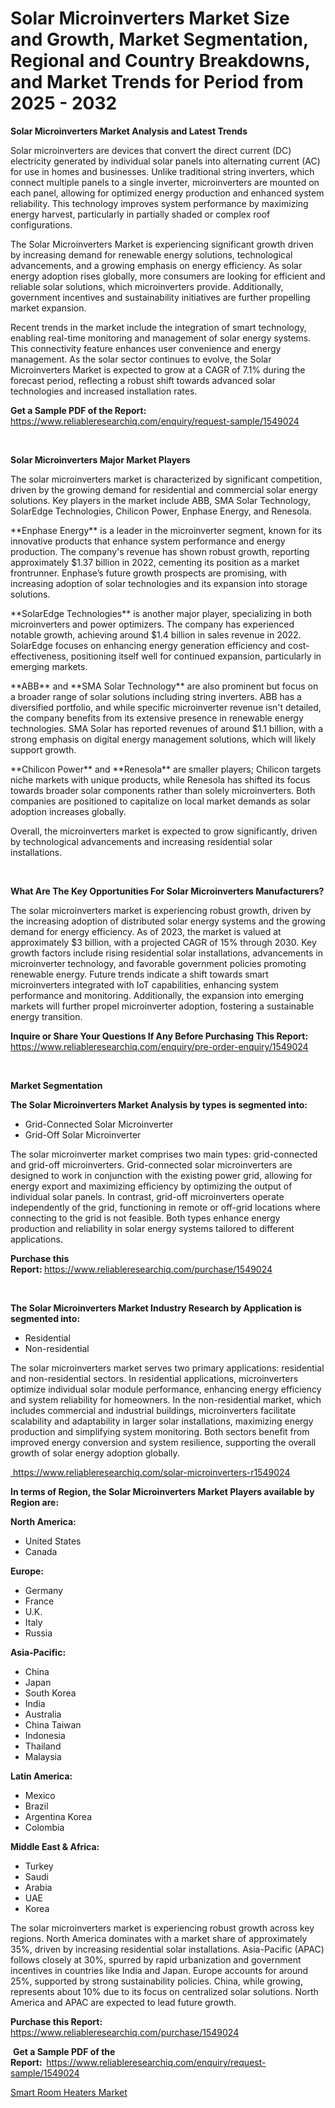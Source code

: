 <p><h1>Solar Microinverters Market Size and Growth, Market Segmentation, Regional and Country Breakdowns, and Market Trends for Period from 2025 -  2032</h1></p><p><strong>Solar Microinverters Market Analysis and Latest Trends</strong></p>
<p><p>Solar microinverters are devices that convert the direct current (DC) electricity generated by individual solar panels into alternating current (AC) for use in homes and businesses. Unlike traditional string inverters, which connect multiple panels to a single inverter, microinverters are mounted on each panel, allowing for optimized energy production and enhanced system reliability. This technology improves system performance by maximizing energy harvest, particularly in partially shaded or complex roof configurations.</p><p>The Solar Microinverters Market is experiencing significant growth driven by increasing demand for renewable energy solutions, technological advancements, and a growing emphasis on energy efficiency. As solar energy adoption rises globally, more consumers are looking for efficient and reliable solar solutions, which microinverters provide. Additionally, government incentives and sustainability initiatives are further propelling market expansion.</p><p>Recent trends in the market include the integration of smart technology, enabling real-time monitoring and management of solar energy systems. This connectivity feature enhances user convenience and energy management. As the solar sector continues to evolve, the Solar Microinverters Market is expected to grow at a CAGR of 7.1% during the forecast period, reflecting a robust shift towards advanced solar technologies and increased installation rates.</p></p>
<p><strong>Get a Sample PDF of the Report:&nbsp;</strong> <a href="https://www.reliableresearchiq.com/enquiry/request-sample/1549024?utm_campaign=2101&utm_medium=2&utm_source=Github&utm_content=ia&utm_term=20022025&utm_id=solar-microinverters">https://www.reliableresearchiq.com/enquiry/request-sample/1549024</a></p>
<p>&nbsp;</p>
<p><strong>Solar Microinverters Major Market Players</strong></p>
<p><p>The solar microinverters market is characterized by significant competition, driven by the growing demand for residential and commercial solar energy solutions. Key players in the market include ABB, SMA Solar Technology, SolarEdge Technologies, Chilicon Power, Enphase Energy, and Renesola.</p><p>**Enphase Energy** is a leader in the microinverter segment, known for its innovative products that enhance system performance and energy production. The company's revenue has shown robust growth, reporting approximately $1.37 billion in 2022, cementing its position as a market frontrunner. Enphase’s future growth prospects are promising, with increasing adoption of solar technologies and its expansion into storage solutions.</p><p>**SolarEdge Technologies** is another major player, specializing in both microinverters and power optimizers. The company has experienced notable growth, achieving around $1.4 billion in sales revenue in 2022. SolarEdge focuses on enhancing energy generation efficiency and cost-effectiveness, positioning itself well for continued expansion, particularly in emerging markets.</p><p>**ABB** and **SMA Solar Technology** are also prominent but focus on a broader range of solar solutions including string inverters. ABB has a diversified portfolio, and while specific microinverter revenue isn't detailed, the company benefits from its extensive presence in renewable energy technologies. SMA Solar has reported revenues of around $1.1 billion, with a strong emphasis on digital energy management solutions, which will likely support growth.</p><p>**Chilicon Power** and **Renesola** are smaller players; Chilicon targets niche markets with unique products, while Renesola has shifted its focus towards broader solar components rather than solely microinverters. Both companies are positioned to capitalize on local market demands as solar adoption increases globally. </p><p>Overall, the microinverters market is expected to grow significantly, driven by technological advancements and increasing residential solar installations.</p></p>
<p>&nbsp;</p>
<p><strong>What Are The Key Opportunities For Solar Microinverters Manufacturers?</strong></p>
<p><p>The solar microinverters market is experiencing robust growth, driven by the increasing adoption of distributed solar energy systems and the growing demand for energy efficiency. As of 2023, the market is valued at approximately $3 billion, with a projected CAGR of 15% through 2030. Key growth factors include rising residential solar installations, advancements in microinverter technology, and favorable government policies promoting renewable energy. Future trends indicate a shift towards smart microinverters integrated with IoT capabilities, enhancing system performance and monitoring. Additionally, the expansion into emerging markets will further propel microinverter adoption, fostering a sustainable energy transition.</p></p>
<p><strong>Inquire or Share Your Questions If Any Before Purchasing This Report:</strong> <a href="https://www.reliableresearchiq.com/enquiry/pre-order-enquiry/1549024?utm_campaign=2101&utm_medium=2&utm_source=Github&utm_content=ia&utm_term=20022025&utm_id=solar-microinverters">https://www.reliableresearchiq.com/enquiry/pre-order-enquiry/1549024</a></p>
<p>&nbsp;</p>
<p><strong>Market Segmentation</strong></p>
<p><strong>The Solar Microinverters Market Analysis by types is segmented into:</strong></p>
<p><ul><li>Grid-Connected Solar Microinverter</li><li>Grid-Off Solar Microinverter</li></ul></p>
<p><p>The solar microinverter market comprises two main types: grid-connected and grid-off microinverters. Grid-connected solar microinverters are designed to work in conjunction with the existing power grid, allowing for energy export and maximizing efficiency by optimizing the output of individual solar panels. In contrast, grid-off microinverters operate independently of the grid, functioning in remote or off-grid locations where connecting to the grid is not feasible. Both types enhance energy production and reliability in solar energy systems tailored to different applications.</p></p>
<p><strong>Purchase this Report:&nbsp;</strong><a href="https://www.reliableresearchiq.com/purchase/1549024?utm_campaign=2101&utm_medium=2&utm_source=Github&utm_content=ia&utm_term=20022025&utm_id=solar-microinverters">https://www.reliableresearchiq.com/purchase/1549024</a></p>
<p>&nbsp;</p>
<p><strong>The Solar Microinverters Market Industry Research by Application is segmented into:</strong></p>
<p><ul><li>Residential</li><li>Non-residential</li></ul></p>
<p><p>The solar microinverters market serves two primary applications: residential and non-residential sectors. In residential applications, microinverters optimize individual solar module performance, enhancing energy efficiency and system reliability for homeowners. In the non-residential market, which includes commercial and industrial buildings, microinverters facilitate scalability and adaptability in larger solar installations, maximizing energy production and simplifying system monitoring. Both sectors benefit from improved energy conversion and system resilience, supporting the overall growth of solar energy adoption globally.</p></p>
<p><a href="https://www.reliableresearchiq.com/solar-microinverters-r1549024?utm_campaign=2101&utm_medium=2&utm_source=Github&utm_content=ia&utm_term=20022025&utm_id=solar-microinverters">&nbsp;https://www.reliableresearchiq.com/solar-microinverters-r1549024</a></p>
<p><strong>In terms of Region, the Solar Microinverters Market Players available by Region are:</strong></p>
<p>
    <p> <strong> North America: </strong>
        <ul>
            <li>United States</li>
            <li>Canada</li>
        </ul>
        </p> 
    <p> <strong> Europe: </strong>
        <ul>
            <li>Germany</li>
            <li>France</li>
            <li>U.K.</li>
            <li>Italy</li>
            <li>Russia</li>
        </ul>
        </p> 
    <p> <strong> Asia-Pacific: </strong>
        <ul>
            <li>China</li>
            <li>Japan</li>
            <li>South Korea</li>
            <li>India</li>
            <li>Australia</li>
            <li>China Taiwan</li>
            <li>Indonesia</li>
            <li>Thailand</li>
            <li>Malaysia</li>
        </ul>
        </p> 
    <p> <strong> Latin America: </strong>
        <ul>
            <li>Mexico</li>
            <li>Brazil</li>
            <li>Argentina Korea</li>
            <li>Colombia</li>
        </ul>
        </p> 
    <p> <strong> Middle East & Africa: </strong>
        <ul>
            <li>Turkey</li>
            <li>Saudi</li>
            <li>Arabia</li>
            <li>UAE</li>
            <li>Korea</li>
        </ul>
    </p>
    </p>
<p><p>The solar microinverters market is experiencing robust growth across key regions. North America dominates with a market share of approximately 35%, driven by increasing residential solar installations. Asia-Pacific (APAC) follows closely at 30%, spurred by rapid urbanization and government incentives in countries like India and Japan. Europe accounts for around 25%, supported by strong sustainability policies. China, while growing, represents about 10% due to its focus on centralized solar solutions. North America and APAC are expected to lead future growth.</p></p>
<p><strong>Purchase this Report: </strong><a href="https://www.reliableresearchiq.com/purchase/1549024?utm_campaign=2101&utm_medium=2&utm_source=Github&utm_content=ia&utm_term=20022025&utm_id=solar-microinverters">https://www.reliableresearchiq.com/purchase/1549024</a></p>
<p>&nbsp;<strong>Get a Sample PDF of the Report:&nbsp;&nbsp;</strong><a href="https://www.reliableresearchiq.com/enquiry/request-sample/1549024?utm_campaign=2101&utm_medium=2&utm_source=Github&utm_content=ia&utm_term=20022025&utm_id=solar-microinverters">https://www.reliableresearchiq.com/enquiry/request-sample/1549024</a></p>
<p><strong></strong></p>
<p><p><a href="https://github.com/SanjidaMahmud54/Market-Research-Report-List-1/blob/main/smart-room-heaters-market.md?utm_campaign=2101&utm_medium=2&utm_source=Github&utm_content=ia&utm_term=20022025&utm_id=solar-microinverters">Smart Room Heaters Market</a></p></p>